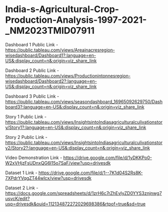# India-s-Agricultural-Crop-Production-Analysis-1997-2021-_NM2023TMID07911

Dashboard 1 Public Link - https://public.tableau.com/views/Areainacresregion-wisedashboard/Dashboard1?:language=en-US&:display_count=n&:origin=viz_share_link

Dashboard 2 Public Link -  https://public.tableau.com/views/Productionintonnesregion-wisedashboard/Dashboard2?:language=en-US&:display_count=n&:origin=viz_share_link

Dashboard 3 Public Link - https://public.tableau.com/views/seasondashboard_16965092629750/Dashboard3?:language=en-US&:display_count=n&:origin=viz_share_link

Story 1 Public Link - https://public.tableau.com/views/InsightsintoIndiasagriculturalculivationstory/Story1?:language=en-US&:display_count=n&:origin=viz_share_link

Story 2 Public Link - https://public.tableau.com/views/InsightsintoIndiasagriculturalculivationstory2/Story2?:language=en-US&:display_count=n&:origin=viz_share_link

Video Demonstration Link - https://drive.google.com/file/d/1yDKKPo0-W2xVHjzFsUDnxQG6l15o7SaF/view?usp=drivesdk

Dataset 1 Link - https://drive.google.com/file/d/1--7K1d04S2Rs8K-7XPdrYVqgZT44wlcx/view?usp=drivesdk

Dataset 2 Link - https://docs.google.com/spreadsheets/d/1zrH6c7rZhEvIyZD0YYS3znjnwg7usvcK/edit?usp=drivesdk&ouid=112134872272029698386&rtpof=true&sd=true
